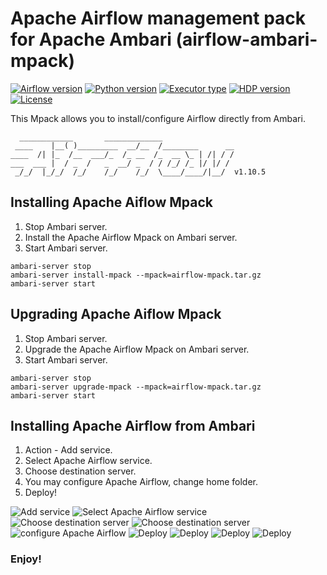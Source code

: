 # Apache Airflow management pack for Apache Ambari (airflow-ambari-mpack)

[![Airflow version](https://img.shields.io/badge/Airflow-1.10.5-brightgreen.svg)](https://github.com/sburn/ambari-airflow)
[![Python version](https://img.shields.io/badge/Python-3-brightgreen.svg)](https://github.com/sburn/ambari-airflow)
[![Executor type](https://img.shields.io/badge/Executor-Celery-brightgreen.svg)](https://github.com/sburn/ambari-airflow)
[![HDP version](https://img.shields.io/badge/HDP-3.1-brightgreen.svg)](https://github.com/sburn/ambari-airflow)
[![License](http://img.shields.io/:license-Apache%202.0-blue.svg)](http://www.apache.org/licenses/LICENSE-2.0.txt)

This Mpack allows you to install/configure Airflow directly from Ambari.
```
  ____________       _____________
 ____    |__( )_________  __/__  /________      __
____  /| |_  /__  ___/_  /_ __  /_  __ \_ | /| / /
___  ___ |  / _  /   _  __/ _  / / /_/ /_ |/ |/ /
 _/_/  |_/_/  /_/    /_/    /_/  \____/____/|__/  v1.10.5
```

Installing Apache Aiflow Mpack
------------------------------
1. Stop Ambari server.
2. Install the Apache Airflow Mpack on Ambari server.
3. Start Ambari server.

```
ambari-server stop
ambari-server install-mpack --mpack=airflow-mpack.tar.gz
ambari-server start
```

Upgrading Apache Aiflow Mpack
-----------------------------
1. Stop Ambari server.
2. Upgrade the Apache Airflow Mpack on Ambari server.
3. Start Ambari server.

```
ambari-server stop
ambari-server upgrade-mpack --mpack=airflow-mpack.tar.gz
ambari-server start
```

Installing Apache Airflow from Ambari
-------------------------------------
1. Action - Add service.
2. Select Apache Airflow service.
3. Choose destination server.
4. You may configure Apache Airflow, change home folder.
5. Deploy!

![Add service](https://github.com/sburn/ambari-airflow/blob/master/Screenshots/1.PNG)
![Select Apache Airflow service](https://github.com/sburn/ambari-airflow/blob/master/Screenshots/2.PNG)
![Choose destination server](https://github.com/sburn/ambari-airflow/blob/master/Screenshots/3.PNG)
![Choose destination server](https://github.com/sburn/ambari-airflow/blob/master/Screenshots/3-1.PNG)
![configure Apache Airflow](https://github.com/sburn/ambari-airflow/blob/master/Screenshots/4.PNG)
![Deploy](https://github.com/sburn/ambari-airflow/blob/master/Screenshots/5.PNG)
![Deploy](https://github.com/sburn/ambari-airflow/blob/master/Screenshots/6.PNG)
![Deploy](https://github.com/sburn/ambari-airflow/blob/master/Screenshots/8.PNG)
![Deploy](https://github.com/sburn/ambari-airflow/blob/master/Screenshots/10.PNG)


### Enjoy!
